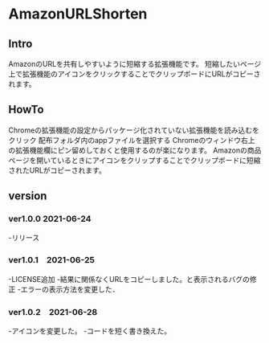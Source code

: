 # AmazonURLShorten
## Intro
AmazonのURLを共有しやすいように短縮する拡張機能です。
短縮したいページ上で拡張機能のアイコンをクリックすることでクリップボードにURLがコピーされます。
## HowTo
Chromeの拡張機能の設定からパッケージ化されていない拡張機能を読み込むをクリック
配布フォルダ内のappファイルを選択する
Chromeのウィンドウ右上の拡張機能欄にピン留めしておくと使用するのが楽になります。
Amazonの商品ページを開いているときにアイコンをクリップすることでクリップボードに短縮されたURLがコピーされます。

## version
### ver1.0.0 2021-06-24
-リリース

### ver1.0.1　2021-06-25
-LICENSE追加
-結果に関係なくURLをコピーしました。と表示されるバグの修正
-エラーの表示方法を変更した．

### ver1.0.2　2021-06-28
-アイコンを変更した。
-コードを短く書き換えた。
